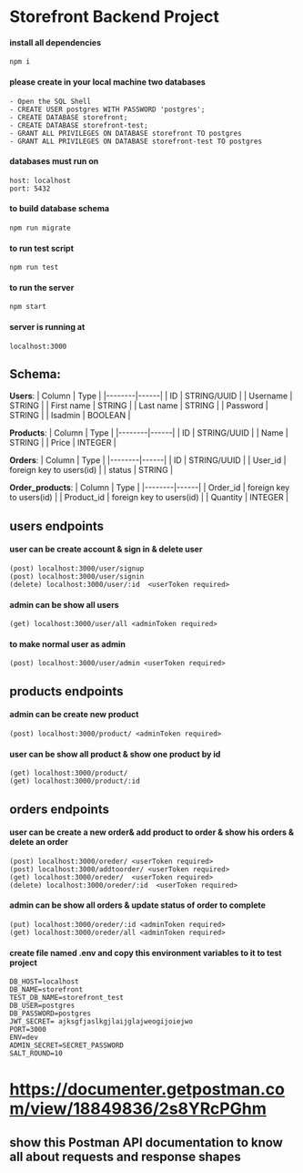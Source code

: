 # Storefront Backend Project

#### install all dependencies

    npm i

#### please create in your local machine two databases
    - Open the SQL Shell
    - CREATE USER postgres WITH PASSWORD 'postgres';
    - CREATE DATABASE storefront;
    - CREATE DATABASE storefront-test;
    - GRANT ALL PRIVILEGES ON DATABASE storefront TO postgres
    - GRANT ALL PRIVILEGES ON DATABASE storefront-test TO postgres

#### databases must run on

    host: localhost
    port: 5432

#### to build database schema

    npm run migrate

#### to run test script

    npm run test

#### to run the server

    npm start

#### server is running at

    localhost:3000

## Schema:

**Users**:
| Column | Type |
|--------|------|
| ID | STRING/UUID |
| Username | STRING |
| First name | STRING |
| Last name | STRING |
| Password | STRING |
| Isadmin | BOOLEAN |

**Products**:
| Column | Type |
|--------|------|
| ID | STRING/UUID |
| Name | STRING |
| Price | INTEGER |

**Orders**:
| Column | Type |
|--------|------|
| ID | STRING/UUID |
| User_id | foreign key to users(id) |
| status | STRING |

**Order_products**:
| Column | Type |
|--------|------|
| Order_id | foreign key to users(id) |
| Product_id | foreign key to users(id) |
| Quantity | INTEGER |

## users endpoints

#### user can be create account & sign in & delete user

    (post) localhost:3000/user/signup
    (post) localhost:3000/user/signin
    (delete) localhost:3000/user/:id  <userToken required>

#### admin can be show all users

    (get) localhost:3000/user/all <adminToken required>

#### to make normal user as admin

    (post) localhost:3000/user/admin <userToken required>

## products endpoints

#### admin can be create new product

    (post) localhost:3000/product/ <adminToken required>

#### user can be show all product & show one product by id

    (get) localhost:3000/product/
    (get) localhost:3000/product/:id

## orders endpoints

#### user can be create a new order& add product to order & show his orders & delete an order

    (post) localhost:3000/oreder/ <userToken required>
    (post) localhost:3000/addtoorder/ <userToken required>
    (get) localhost:3000/oreder/  <userToken required>
    (delete) localhost:3000/oreder/:id  <userToken required>

#### admin can be show all orders & update status of order to complete

    (put) localhost:3000/oreder/:id <adminToken required>
    (get) localhost:3000/oreder/all <adminToken required>

#### create file named .env and copy this environment variables to it to test project
    DB_HOST=localhost
    DB_NAME=storefront
    TEST_DB_NAME=storefront_test
    DB_USER=postgres
    DB_PASSWORD=postgres
    JWT_SECRET= ajksgfjaslkgjlaijglajweogijoiejwo
    PORT=3000
    ENV=dev
    ADMIN_SECRET=SECRET_PASSWORD
    SALT_ROUND=10

#

# https://documenter.getpostman.com/view/18849836/2s8YRcPGhm

## show this Postman API documentation to know all about requests and response shapes
